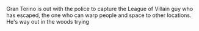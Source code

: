 Gran Torino is out with the police to capture the League of Villain guy who has escaped, the one who can warp people and space to other locations. He's way out in the woods trying 